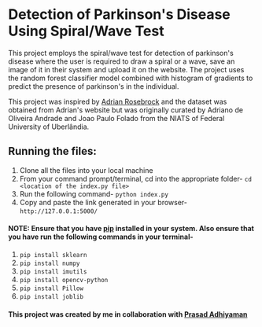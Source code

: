 # Detection of Parkinson's Disease Using Spiral/Wave Test
This project employs the spiral/wave test for detection of parkinson's disease where the user is required to draw a spiral or a wave, save an image of it in their system and 
upload it on the website. The project uses the random forest classifier model combined with histogram of gradients to predict the presence of parkinson's in the individual.

This project was inspired by [Adrian Rosebrock](https://www.pyimagesearch.com/2019/04/29/detecting-parkinsons-disease-with-opencv-computer-vision-and-the-spiral-wave-test) and the dataset was obtained from Adrian's website but was originally curated by Adriano de Oliveira Andrade and Joao Paulo Folado from the NIATS of Federal University of Uberlândia.

## Running the files:
1) Clone all the files into your local machine
2) From your command prompt/terminal, cd into the appropriate folder- `cd <location of the index.py file>`
3) Run the following command- `python index.py`
4) Copy and paste the link generated in your browser- `http://127.0.0.1:5000/`

#### NOTE: Ensure that you have [pip](https://pip.pypa.io/en/stable/installing/) installed in your system. Also ensure that you have run the following commands in your terminal-
1. `pip install sklearn`
2. `pip install numpy`
3. `pip install imutils`
4. `pip install opencv-python`
5. `pip install Pillow`
6. `pip install joblib`

#### This project was created by me in collaboration with [Prasad Adhiyaman](https://github.com/Prasad-adhi/Detection-of-Parkinsons-Disease)

